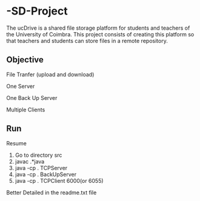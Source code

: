 # -SD-Project

The ucDrive is a shared file storage platform for students and teachers of the University of Coimbra. This project consists of creating this platform so that teachers and students can store files in a remote repository. 
## Objective
File Tranfer (upload and download)

One Server

One Back Up Server

Multiple Clients

## Run
Resume
1. Go to directory src
2. javac .*java
3. java -cp . TCPServer
4. java -cp . BackUpServer
5. java -cp . TCPClient 6000(or 6055)

Better Detailed in the readme.txt file
